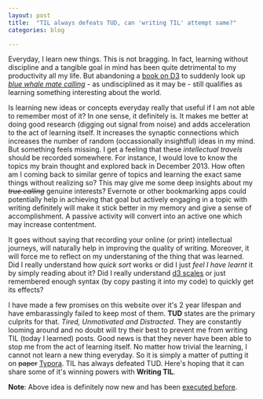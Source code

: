 ```yaml
---
layout: post
title:  "TIL always defeats TUD, can 'writing TIL' attempt same?"
categories: blog

---
```

Everyday, I learn new things. This is not bragging. In fact, learning without discipline and a tangible goal in mind has been quite detrimental to my productivity all my life. But abandoning a [book on D3](https://www.manning.com/books/d3js-in-action-second-edition) to suddenly look up [*blue whale mate calling*](http://www.nytimes.com/2008/07/29/science/29whale.html) - as undisciplined as it may be - still qualifies as learning something interesting about the world.

Is learning new ideas or concepts everyday really that useful if I am not able to remember most of it? In one sense, it definitely is. It makes me better at doing good research (digging out signal from noise) and adds acceleration to the act of learning itself. It increases the synaptic connections which increases the number of random (occassionally insightful) ideas in my mind. But something feels missing. I get a feeling that these *intellectual travels* should be recorded somewhere. For instance, I would love to know the topics my brain thought and explored back in December 2013.  How often am I coming back to similar genre of topics and learning the exact same things without realizing so? This may give me some deep insights about my ~~*true calling*~~ genuine interests? Evernote or other bookmarking apps could potentially help in achieving that goal but actively engaging in a topic with writing definitely will make it stick better in my memory and give a sense of accomplishment. A passive activity will convert into an active one which may increase contentment. 

It goes without saying that recording your online (or print) intellectual journeys, will naturally help in improving the quality of writing. Moreover, it will force me to reflect on my understaning of the thing that was learned. Did I really understand how *quick sort* works or did I just *feel I have learnt* it by simply reading about it? Did I really understand [d3 scales](https://github.com/d3/d3-scale) or just remembered enough syntax (by copy pasting it into my code) to quickly get its effects? 

I have made a few promises on this website over it's 2 year lifespan and have embarassingly failed to keep most of them. **TUD** states are the primary culprits for that. *Tired, Unmotivated and Distracted*. They are constantly looming around  and no doubt will try their best to prevent me from writing TIL (today I learned) posts. Good news is that they never have been able to stop me from the act of  learning itself. No matter how trivial the learning, I cannot not learn a new thing everyday. So it is simply a matter of putting it on ~~paper~~ [Typora](https://typora.io/). TIL has always defeated TUD. Here's hoping that it can share some of it's winning powers with **Writing TIL**.

**Note**:  Above idea is definitely now new and has been [executed before](https://github.com/hashrocket/hr-til). 

